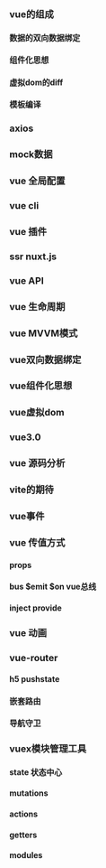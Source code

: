 ### vue的组成
#### 数据的双向数据绑定
#### 组件化思想
#### 虚拟dom的diff
#### 模板编译
### axios
### mock数据
### vue 全局配置
### vue cli
### vue 插件
### ssr nuxt.js
### vue API
### vue 生命周期
### vue MVVM模式
### vue双向数据绑定
### vue组件化思想
### vue虚拟dom
### vue3.0
### vue 源码分析
### vite的期待
### vue事件
### vue 传值方式
#### props
#### bus $emit $on vue总线
#### inject provide
### vue 动画
### vue-router
#### h5 pushstate
#### 嵌套路由
#### 导航守卫
### vuex模块管理工具
#### state 状态中心
#### mutations
#### actions
#### getters
#### modules
